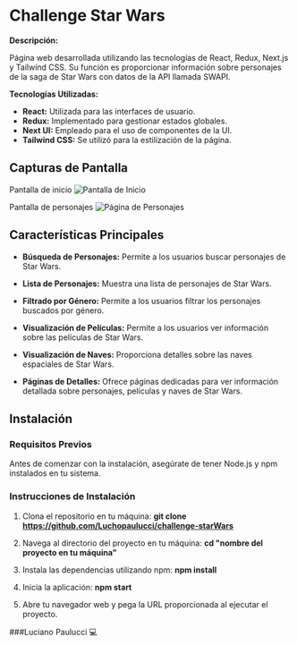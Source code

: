 # Challenge Star Wars

**Descripción:**

Página web desarrollada utilizando las tecnologías de React, Redux, Next.js y Tailwind CSS. Su función es proporcionar información sobre personajes de la saga de Star Wars con datos de la API llamada SWAPI.

**Tecnologías Utilizadas:**

- **React:** Utilizada para las interfaces de usuario.
- **Redux:** Implementado para gestionar estados globales.
- **Next UI:** Empleado para el uso de componentes de la UI.
- **Tailwind CSS:** Se utilizó para la estilización de la página.

## Capturas de Pantalla

Pantalla de inicio
![Pantalla de Inicio](https://i.ibb.co/M1sjqP5/pantalla-principal-SWAPI.png)

Pantalla de personajes
![Página de Personajes](https://i.ibb.co/jZHq5Yq/pantalla-personajes-SWAPI.png)

## Características Principales

- **Búsqueda de Personajes:** Permite a los usuarios buscar personajes de Star Wars.

- **Lista de Personajes:** Muestra una lista de personajes de Star Wars.

- **Filtrado por Género:** Permite a los usuarios filtrar los personajes buscados por género.

- **Visualización de Películas:** Permite a los usuarios ver información sobre las películas de Star Wars.

- **Visualización de Naves:** Proporciona detalles sobre las naves espaciales de Star Wars.

- **Páginas de Detalles:** Ofrece páginas dedicadas para ver información detallada sobre personajes, películas y naves de Star Wars.

## Instalación
### Requisitos Previos

Antes de comenzar con la instalación, asegúrate de tener Node.js y npm instalados en tu sistema.

### Instrucciones de Instalación

1. Clona el repositorio en tu máquina:
   **git clone https://github.com/Luchopaulucci/challenge-starWars**

2. Navega al directorio del proyecto en tu máquina:
   **cd "nombre del proyecto en tu máquina"**

3. Instala las dependencias utilizando npm:
   **npm install**

4. Inicia la aplicación:
   **npm start**

5. Abre tu navegador web y pega la URL proporcionada al ejecutar el proyecto.



###Luciano Paulucci 💻
